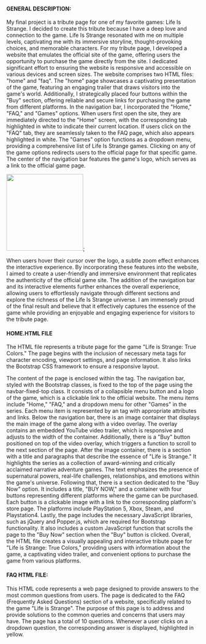 #### GENERAL DESCRIPTION:
My final project is a tribute page for one of my favorite games: Life Is Strange.
I decided to create this tribute because I have a deep love and connection to the game.
Life Is Strange resonated with me on multiple levels, captivating me with its immersive storyline, thought-provoking choices, and memorable characters.
For my tribute page, I developed a website that emulates the official site of the game, offering users the opportunity to purchase the game directly from the site.
I dedicated significant effort to ensuring the website is responsive and accessible on various devices and screen sizes.
The website comprises two HTML files: "home" and "faq".
The "home" page showcases a captivating presentation of the game, featuring an engaging trailer that draws visitors into the game's world.
Additionally, I strategically placed four buttons within the "Buy" section, offering reliable and secure links for purchasing the game from different platforms.
In the navigation bar, I incorporated the "Home," "FAQ," and "Games" options. When users first open the site, they are immediately directed to the "Home" screen, with the corresponding tab highlighted in white to indicate their current location.
If users click on the "FAQ" tab, they are seamlessly taken to the FAQ page, which also appears highlighted in white.
The "Games" option functions as a dropdown menu, providing a comprehensive list of Life Is Strange games.
Clicking on any of the game options redirects users to the official page for that specific game.
The center of the navigation bar features the game's logo, which serves as a link to the official game page.

<img src="HomePage.png" height=200>;

When users hover their cursor over the logo, a subtle zoom effect enhances the interactive experience.
By incorporating these features into the website, I aimed to create a user-friendly and immersive environment that replicates the authenticity of the
official game site.
The addition of the navigation bar and its interactive elements further enhances the overall experience, allowing users to effortlessly navigate
through different sections and explore the richness of the Life Is Strange universe.
I am immensely proud of the final result and believe that it effectively captures the essence of the game while providing an enjoyable and engaging
experience for visitors to the tribute page.

#### HOME.HTML FILE

The HTML file represents a tribute page for the game "Life is Strange: True Colors." The page begins with the inclusion of necessary meta tags for
character encoding, viewport settings, and page information. It also links the Bootstrap CSS framework to ensure a responsive layout.

The content of the page is enclosed within the <body> tag. The navigation bar, styled with the Bootstrap classes, is fixed to the top of the page using
the navbar-fixed-top class. It consists of a collapsible menu button and a logo of the game, which is a clickable link to the official website. The
menu items include "Home," "FAQ," and a dropdown menu for other "Games" in the series. Each menu item is represented by an <a> tag with appropriate
attributes and links.
Below the navigation bar, there is an image container that displays the main image of the game along with a video overlay. The overlay contains an
embedded YouTube video trailer, which is responsive and adjusts to the width of the container. Additionally, there is a "Buy" button positioned on top
of the video overlay, which triggers a function to scroll to the next section of the page.
After the image container, there is a section with a title and paragraphs that describe the essence of "Life is Strange." It highlights the series as a
collection of award-winning and critically acclaimed narrative adventure games. The text emphasizes the presence of supernatural powers, real-life
challenges, relationships, and emotions within the game's universe.
Following that, there is a section dedicated to the "Buy Now" option. It includes a title, "BUY NOW," and a container with four buttons representing
different platforms where the game can be purchased. Each button is a clickable image with a link to the corresponding platform's store page. The
platforms include PlayStation 5, Xbox, Steam, and Playstation4.
Lastly, the page includes the necessary JavaScript libraries, such as jQuery and Popper.js, which are required for Bootstrap functionality. It also
includes a custom JavaScript function that scrolls the page to the "Buy Now" section when the "Buy" button is clicked.
Overall, the HTML file creates a visually appealing and interactive tribute page for "Life is Strange: True Colors," providing users with information
about the game, a captivating video trailer, and convenient options to purchase the game from various platforms.


#### FAQ HTML FILE:

This HTML code represents a web page designed to provide answers to the most common questions from users. The page is dedicated to the FAQ (Frequently
Asked Questions) section of a website, specifically related to the game "Life is Strange". The purpose of this page is to address and provide solutions
to the common queries and concerns that users may have.
The page has a total of 10 questions. Whenever a user clicks on a dropdown question, the corresponding answer is displayed, highlighted in yellow.
